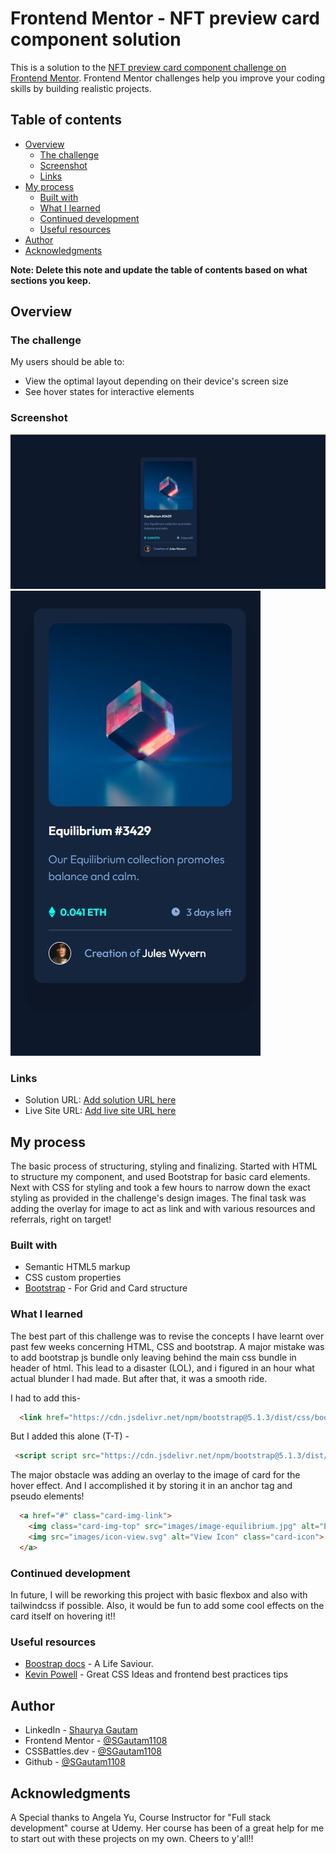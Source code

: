 # Frontend Mentor - NFT preview card component solution

This is a solution to the [NFT preview card component challenge on Frontend Mentor](https://www.frontendmentor.io/challenges/nft-preview-card-component-SbdUL_w0U). Frontend Mentor challenges help you improve your coding skills by building realistic projects. 

## Table of contents

- [Overview](#overview)
  - [The challenge](#the-challenge)
  - [Screenshot](#screenshot)
  - [Links](#links)
- [My process](#my-process)
  - [Built with](#built-with)
  - [What I learned](#what-i-learned)
  - [Continued development](#continued-development)
  - [Useful resources](#useful-resources)
- [Author](#author)
- [Acknowledgments](#acknowledgments)

**Note: Delete this note and update the table of contents based on what sections you keep.**

## Overview

### The challenge

My users should be able to:

- View the optimal layout depending on their device's screen size
- See hover states for interactive elements

### Screenshot

![](images/Screenshot-1.jpg)
![](images/Screenshot-2.jpg)


### Links

- Solution URL: [Add solution URL here](https://github.com/SGautam1108/NFT-Card-Component)
- Live Site URL: [Add live site URL here](https://sgautam1108.github.io/NFT-Card-Component/)

## My process

The basic process of structuring, styling and finalizing.
Started with HTML to structure my component, and used Bootstrap for basic card elements.
Next with CSS for styling and took a few hours to narrow down the exact styling as provided in the challenge's design images.
The final task was adding the overlay for image to act as link and with various resources and referrals, right on target!

### Built with

- Semantic HTML5 markup
- CSS custom properties
- [Bootstrap](https://getbootstrap.com//) - For Grid and Card structure

### What I learned

The best part of this challenge was to revise the concepts I have learnt over past few weeks concerning HTML, CSS and bootstrap. A major mistake was to add bootstrap js bundle only leaving behind the main css bundle in header of html. This lead to a disaster (LOL), and i figured in an hour what actual blunder I had made. But after that, it was a smooth ride.

I had to add this-

```html
  <link href="https://cdn.jsdelivr.net/npm/bootstrap@5.1.3/dist/css/bootstrap.min.css" rel="stylesheet" integrity="sha384-1BmE4kWBq78iYhFldvKuhfTAU6auU8tT94WrHftjDbrCEXSU1oBoqyl2QvZ6jIW3" crossorigin="anonymous">
```

But I added this alone (T-T) -

```html
 <script script src="https://cdn.jsdelivr.net/npm/bootstrap@5.1.3/dist/js/bootstrap.bundle.min.js" integrity="sha384-ka7Sk0Gln4gmtz2MlQnikT1wXgYsOg+OMhuP+IlRH9sENBO0LRn5q+8nbTov4+1p" crossorigin="anonymous"></script>
```

The major obstacle was adding an overlay to the image of card for the hover effect. And I accomplished it by storing it in an anchor tag and pseudo elements!
```html
  <a href="#" class="card-img-link">
    <img class="card-img-top" src="images/image-equilibrium.jpg" alt="Equilibrium Image">
    <img src="images/icon-view.svg" alt="View Icon" class="card-icon">
  </a>
```

### Continued development

In future, I will be reworking this project with basic flexbox and also with tailwindcss if possible. Also, it would be fun to add some cool effects on the card itself on hovering it!!

### Useful resources

- [Boostrap docs](https://getbootstrap.com/docs/5.1/getting-started/introduction/) - A Life Saviour.
- [Kevin Powell](https://www.youtube.com/channel/UCJZv4d5rbIKd4QHMPkcABCw) - Great CSS Ideas and frontend best practices tips


## Author

- LinkedIn - [Shaurya Gautam](https://www.linkedin.com/in/sgautam1108/)
- Frontend Mentor - [@SGautam1108](https://www.frontendmentor.io/profile/SGautam1108)
- CSSBattles.dev - [@SGautam1108](https://cssbattle.dev/player/sgautam1108)
- Github - [@SGautam1108](https://github.com/SGautam1108/)


## Acknowledgments

A Special thanks to Angela Yu, Course Instructor for "Full stack development" course at Udemy. Her course has been of a great help for me to start out with these projects on my own. Cheers to y'all!!

